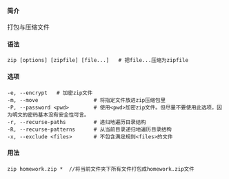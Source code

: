 #### 简介

打包与压缩文件

#### 语法

```
zip [options] [zipfile] [file...]	# 把file...压缩为zipfile
```

#### 选项

```
-e, --encrypt	# 加密zip文件
-m, --move					# 将指定文件放进zip压缩包里
-P, --password <pwd>		# 使用<pwd>加密zip文件。但尽量不要使用此选项，因为明文的密码基本没有安全性可言。
-r, --recurse-paths			# 递归地遍历目录结构
-R, --recurse-patterns		# 从当前目录递归地遍历目录结构
-x, --exclude <files>		# 不包含满足规则<files>的文件
```

#### 用法

```
zip homework.zip *	//将当前文件夹下所有文件打包成homework.zip文件
```

